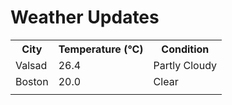# Weather Updates

<!-- WEATHER-UPDATE-START -->
<table><tr><th>City</th><th>Temperature (°C)</th><th>Condition</th></tr><tr><td>Valsad</td><td>26.4</td><td>Partly Cloudy</td></tr><tr><td>Boston</td><td>20.0</td><td>Clear</td></tr><tr><td></td><td></td><td></td></tr></table>
<!-- WEATHER-UPDATE-END -->
